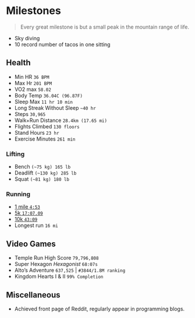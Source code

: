 # Milestones
> Every great milestone is but a small peak in the mountain range of life.

- Sky diving
- 10 record number of tacos in one sitting

## Health

- Min HR `36 BPM`
- Max Hr `201 BPM`
- VO2 max `58.02`
- Body Temp `36.04C (96.87F)`
- Sleep Max `11 hr 10 min`
- Long Streak Without Sleep `~40 hr`
- Steps `30,965`
- Walk+Run Distance `28.4km (17.65 mi)`
- Flights Climbed `130 floors`
- Stand Hours `23 hr`
- Exercise Minutes `261 min`

### Lifting

- Bench `(~75 kg) 165 lb`
- Deadlift `(~130 kg) 285 lb`
- Squat `(~81 kg) 180 lb`

### Running

- [1 mile `4:53`](https://www.athletic.net/trackandfield/SchoolRecords.aspx?SchoolID=11639)
- [5k `17:07.09`](https://www.athletic.net/CrossCountry/Division/List.aspx?DivID=12614)
- [10k `43:09`](https://ozrun.org/wp-content/uploads/19Garmin_10KAwards.pdf)
- Longest run `16 mi`


## Video Games

- Temple Run High Score `79,796,808`
- Super Hexagon *Hexagonist* `68:07s`
- Alto’s Adventure `637,525` | `#3844/1.8M ranking`
- Kingdom Hearts I & II `99% Completion`


## Miscellaneous

- Achieved front page of Reddit, regularly appear in programming blogs.
